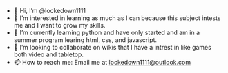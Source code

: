 - 👋 Hi, I’m @lockedown1111
- 👀 I’m interested in learning as much as I can because this subject intests me and I want to grow my skills.
- 🌱 I’m currently learning python and have only started and am in a summer program learing html, css, and javascript. 
- 💞️ I’m looking to collaborate on wikis that I have a intrest in like games both video and tabletop. 
- 📫 How to reach me: Email me at lockedown1111@outlook.com

<!---
lockedown1111/lockedown1111 is a ✨ special ✨ repository because its `README.md` (this file) appears on your GitHub profile.
You can click the Preview link to take a look at your changes.
--->
